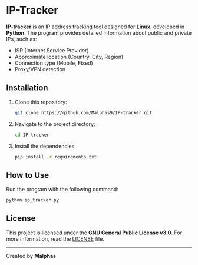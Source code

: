 # IP-Tracker

**IP-tracker** is an IP address tracking tool designed for **Linux**, developed in **Python**. The program provides detailed information about public and private IPs, such as:

- ISP (Internet Service Provider)
- Approximate location (Country, City, Region)
- Connection type (Mobile, Fixed)
- Proxy/VPN detection

## Installation
1. Clone this repository:
   ```bash
   git clone https://github.com/Malphas9/IP-tracker.git
   ```
2. Navigate to the project directory:
   ```bash
   cd IP-tracker
   ```
3. Install the dependencies:
   ```bash
   pip install -r requirements.txt
   ```

## How to Use
Run the program with the following command:
```bash
python ip_tracker.py
```

## License
This project is licensed under the **GNU General Public License v3.0**. For more information, read the [LICENSE](LICENSE) file.

---
Created by **Malphas**


